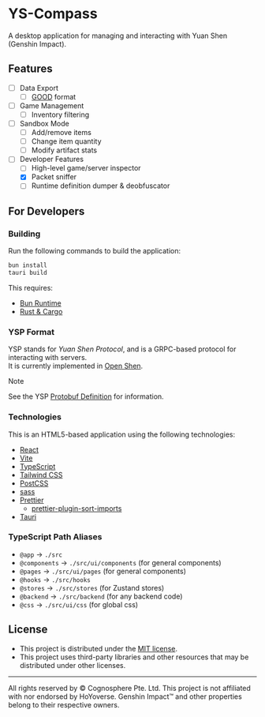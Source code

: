 # YS-Compass

A desktop application for managing and interacting with Yuan Shen (Genshin Impact).

## Features

- [ ] Data Export
  - [ ] [GOOD](https://github.com/Andrewthe13th/Inventory_Kamera/blob/master/InventoryKamera/data/GOOD.cs) format
- [ ] Game Management
  - [ ] Inventory filtering
- [ ] Sandbox Mode
  - [ ] Add/remove items
  - [ ] Change item quantity
  - [ ] Modify artifact stats
- [ ] Developer Features
  - [ ] High-level game/server inspector
  - [x] Packet sniffer
  - [ ] Runtime definition dumper & deobfuscator

## For Developers

### Building

Run the following commands to build the application:
```bash
bun install
tauri build
```

This requires:
- [Bun Runtime](https://bun.sh/)
- [Rust & Cargo](https://www.rust-lang.org/tools/install)

### YSP Format

YSP stands for *Yuan Shen Protocol*, and is a GRPC-based protocol for interacting with servers.\
It is currently implemented in [Open Shen](https://github.com/KingRainbow44/Open-Shen/).

> [!NOTE]
> See the YSP [Protobuf Definition](ysp.proto) for information.

### Technologies

This is an HTML5-based application using the following technologies:
- [React](https://react.dev/)
- [Vite](https://vitejs.dev/)
- [TypeScript](https://www.typescriptlang.org/)
- [Tailwind CSS](https://tailwindcss.com/)
- [PostCSS](https://postcss.org/)
- [sass](https://sass-lang.com/)
- [Prettier](https://prettier.io/)
  - [prettier-plugin-sort-imports](https://github.com/trivago/prettier-plugin-sort-imports)
- [Tauri](https://tauri.app/)

### TypeScript Path Aliases

- `@app` -> `./src`
- `@components` -> `./src/ui/components` (for general components)
- `@pages` -> `./src/ui/pages` (for general components)
- `@hooks` -> `./src/hooks`
- `@stores` -> `./src/stores` (for Zustand stores)
- `@backend` -> `./src/backend` (for any backend code)
- `@css` -> `./src/ui/css` (for global css)

## License

- This project is distributed under the [MIT license](LICENSE).
- This project uses third-party libraries and other resources that may be distributed under other licenses.

---

All rights reserved by © Cognosphere Pte. Ltd. This project is not affiliated with nor endorsed by HoYoverse. Genshin Impact™ and other properties belong to their respective owners.
